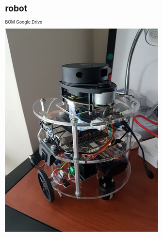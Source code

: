 # robot

[BOM](https://docs.google.com/spreadsheets/d/1hAyx_H2yaLHObjr3c2HcGa4GbXQhFF7O3Fq-fULQeV0/edit?usp=sharing)
[Google Drive](https://drive.google.com/drive/folders/1Uw0iWY_K3mZgV3rem3GLMkO6ajqQ58nl)

<img src="https://raw.githubusercontent.com/f-jiang/robot/master/images/robot.jpg" width="600">

